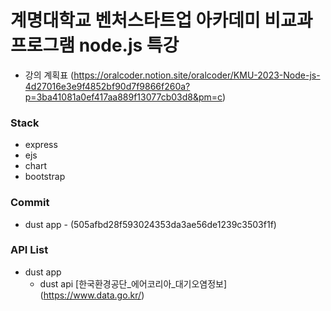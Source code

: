 # 계명대학교 벤처스타트업 아카데미 비교과프로그램 node.js 특강

- 강의 계획표
  (https://oralcoder.notion.site/oralcoder/KMU-2023-Node-js-4d27016e3e9f4852bf90d7f9866f260a?p=3ba41081a0ef417aa889f13077cb03d8&pm=c)

### Stack

- express
- ejs
- chart
- bootstrap

### Commit

- dust app - (505afbd28f593024353da3ae56de1239c3503f1f)

### API List

- dust app
  - dust api [한국환경공단_에어코리아_대기오염정보] (https://www.data.go.kr/)
